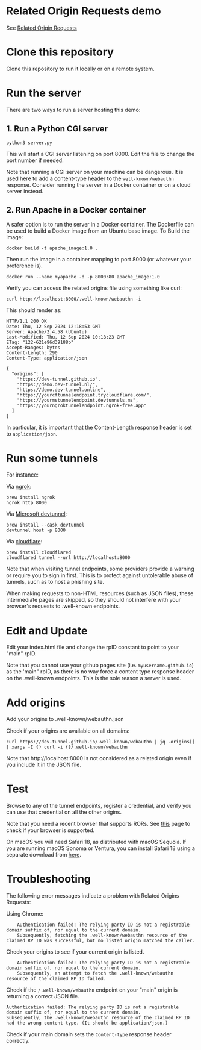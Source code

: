 # Related Origin Requests demo

See [Related Origin Requests](https://passkeys.dev/docs/advanced/related-origins/)

# Clone this repository

Clone this repository to run it locally or on a remote system.

# Run the server

There are two ways to run a server hosting this demo:

## 1. Run a Python CGI server

    python3 server.py

This will start a CGI server listening on port 8000.
Edit the file to change the port number if needed.

Note that running a CGI server on your machine can be dangerous.
It is used here to add a content-type header to the `well-known/webauthn` response.
Consider running the server in a Docker container or on a cloud server instead.

## 2. Run Apache in a Docker container

A safer option is to run the server in a Docker container.
The Dockerfile can be used to build a Docker image from an Ubuntu base image.
To Build the image:

	docker build -t apache_image:1.0 .

Then run the image in a container mapping to port 8000 (or whatever your preference is).

	docker run --name myapache -d -p 8000:80 apache_image:1.0

Verify you can access the related origins file using something like curl:

	curl http://localhost:8000/.well-known/webauthn -i

This should render as:

```
HTTP/1.1 200 OK
Date: Thu, 12 Sep 2024 12:18:53 GMT
Server: Apache/2.4.58 (Ubuntu)
Last-Modified: Thu, 12 Sep 2024 10:18:23 GMT
ETag: "122-621e96d39188b"
Accept-Ranges: bytes
Content-Length: 290
Content-Type: application/json

{
  "origins": [
    "https://dev-tunnel.github.io",
    "https://demo.dev-tunnel.nl/",
    "https://demo.dev-tunnel.online",
    "https://yourcftunnelendpoint.trycloudflare.com/",
    "https://yourmstunnelendpoint.devtunnels.ms",
    "https://yourngroktunnelendpoint.ngrok-free.app"
  ]
}
```

In particular, it is important that the Content-Length response header is set to `application/json`.


# Run some tunnels

For instance:

Via [ngrok](https://ngrok.com/):

    brew install ngrok
    ngrok http 8000

Via [Microsoft devtunnel](https://learn.microsoft.com/nl-nl/azure/developer/dev-tunnels):

    brew install --cask devtunnel
    devtunnel host -p 8000

Via [cloudflare](https://developers.cloudflare.com/cloudflare-one/connections/connect-networks/do-more-with-tunnels/trycloudflare/):

    brew install cloudflared
    cloudflared tunnel --url http://localhost:8000

Note that when visiting tunnel endpoints, some providers provide a warning or require you to sign in first. 
This is to protect against untolerable abuse of tunnels, such as to host a phishing site.

When making requests to non-HTML resources (such as JSON files), these intermediate pages are skipped,
so they should not interfere with your browser's requests to .well-known endpoints.

# Edit and Update

Edit your index.html file and change the rpID constant to point to your "main" rpID.

Note that you cannot use your github pages site (i.e. `myusername.github.io`) as the 'main" rpID, 
as there is no way force a content type response header on the .well-known endpoints.
This is the sole reason a server is used.

# Add origins

Add your origins to .well-known/webauthn.json

Check if your origins are available on all domains:

    curl https://dev-tunnel.github.io/.well-known/webauthn | jq .origins[] | xargs -I {} curl -i {}/.well-known/webauthn

Note that http://localhost:8000 is not considered as a related origin even if you include it in the JSON file.

# Test

Browse to any of the tunnel endpoints, register a credential, and verify you can use that credential on all the other origins.

Note that you need a recent browser that supports RORs. 
See [this](https://passkeys.dev/device-support/) page to check if your browser is supported.

On macOS you will need Safari 18, as distributed with macOS Sequoia.
If you are running macOS Sonoma or Ventura, 
you can install Safari 18 using a separate download from [here](https://developer.apple.com/download/all/).

# Troubleshooting

The following error messages indicate a problem with Related Origins Requests:

Using Chrome:

        Authentication failed: The relying party ID is not a registrable domain suffix of, nor equal to the current domain. 
        Subsequently, fetching the .well-known/webauthn resource of the claimed RP ID was successful, but no listed origin matched the caller.

Check your origins to see if your current origin is listed.

        Authentication failed: The relying party ID is not a registrable domain suffix of, nor equal to the current domain. 
        Subsequently, an attempt to fetch the .well-known/webauthn resource of the claimed RP ID failed.

Check if the `/.well-known/webauthn` endpoint on your "main" origin is returning a correct JSON file.

    Authentication failed: The relying party ID is not a registrable domain suffix of, nor equal to the current domain. 
    Subsequently, the .well-known/webauthn resource of the claimed RP ID had the wrong content-type. (It should be application/json.)

Check if your main domain sets the `Content-type` response header correctly.
